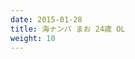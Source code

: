 ```yaml
---
date: 2015-01-28
title: 海ナンパ まお 24歳 OL
weight: 10
---
```


<script type="text/javascript" charset="utf-8" src="http://www.mgstage.com/js/mgs_sample_movie.js?p=200GANA-1120&r=1&m=5&c=H4DXKUIBIQ7YOYNKBIPRBPQ2D3"></script>

